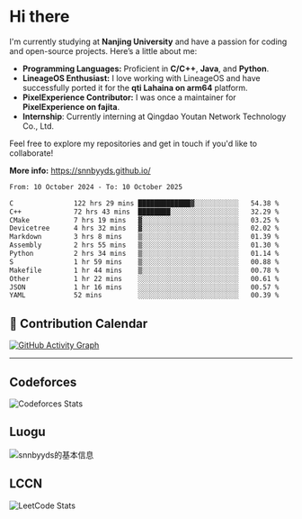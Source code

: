 # Hi there

I'm currently studying at **Nanjing University** and have a passion for coding and open-source projects. Here’s a little about me:

- **Programming Languages:** Proficient in **C/C++**, **Java**, and **Python**.
- **LineageOS Enthusiast:** I love working with LineageOS and have successfully ported it for the **qti Lahaina on arm64** platform.
- **PixelExperience Contributor:** I was once a maintainer for **PixelExperience on fajita**.
- **Internship**: Currently interning at Qingdao Youtan Network Technology Co., Ltd.

Feel free to explore my repositories and get in touch if you'd like to collaborate!

**More info:** https://snnbyyds.github.io/

<!--START_SECTION:waka-->

```txt
From: 10 October 2024 - To: 10 October 2025

C               122 hrs 29 mins █████████████▓░░░░░░░░░░░   54.38 %
C++             72 hrs 43 mins  ████████░░░░░░░░░░░░░░░░░   32.29 %
CMake           7 hrs 19 mins   ▓░░░░░░░░░░░░░░░░░░░░░░░░   03.25 %
Devicetree      4 hrs 32 mins   ▓░░░░░░░░░░░░░░░░░░░░░░░░   02.02 %
Markdown        3 hrs 8 mins    ▒░░░░░░░░░░░░░░░░░░░░░░░░   01.39 %
Assembly        2 hrs 55 mins   ▒░░░░░░░░░░░░░░░░░░░░░░░░   01.30 %
Python          2 hrs 34 mins   ▒░░░░░░░░░░░░░░░░░░░░░░░░   01.14 %
S               1 hr 59 mins    ▒░░░░░░░░░░░░░░░░░░░░░░░░   00.88 %
Makefile        1 hr 44 mins    ▒░░░░░░░░░░░░░░░░░░░░░░░░   00.78 %
Other           1 hr 22 mins    ░░░░░░░░░░░░░░░░░░░░░░░░░   00.61 %
JSON            1 hr 16 mins    ░░░░░░░░░░░░░░░░░░░░░░░░░   00.57 %
YAML            52 mins         ░░░░░░░░░░░░░░░░░░░░░░░░░   00.39 %
```

<!--END_SECTION:waka-->

## 📅 Contribution Calendar

[![GitHub Activity Graph](https://github-readme-activity-graph.vercel.app/graph?username=snnbyyds&theme=react-dark)](https://github.com/snnbyyds)

---

## Codeforces
![Codeforces Stats](https://codeforces-readme-stats.vercel.app/api/card?username=snnbyyds)

## Luogu
![snnbyyds的基本信息](https://luogu-card.vercel.app/about?id=1560631)

## LCCN
![LeetCode Stats](https://leetcard.jacoblin.cool/snnbyyds?theme=light&font=Fuzzy%20Bubbles&site=cn)

